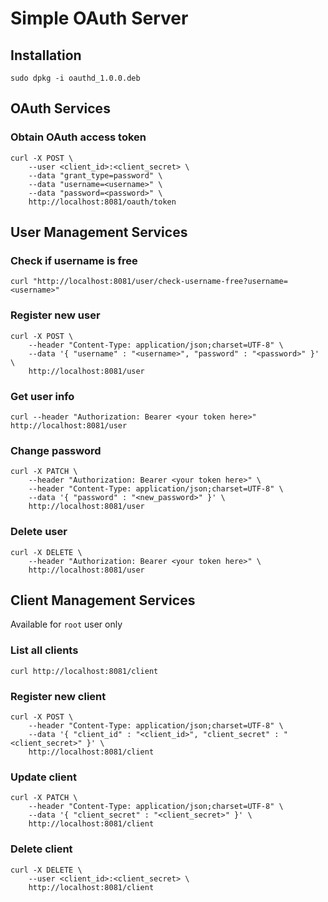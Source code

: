 # Simple OAuth Server

## Installation
```
sudo dpkg -i oauthd_1.0.0.deb
```

## OAuth Services
### Obtain OAuth access token
```
curl -X POST \
    --user <client_id>:<client_secret> \
    --data "grant_type=password" \
    --data "username=<username>" \
    --data "password=<password>" \
    http://localhost:8081/oauth/token
```

## User Management Services
### Check if username is free
```
curl "http://localhost:8081/user/check-username-free?username=<username>"
```

### Register new user
```
curl -X POST \
    --header "Content-Type: application/json;charset=UTF-8" \
    --data '{ "username" : "<username>", "password" : "<password>" }' \
    http://localhost:8081/user
```

### Get user info
```
curl --header "Authorization: Bearer <your token here>" http://localhost:8081/user
```

### Change password
```
curl -X PATCH \
    --header "Authorization: Bearer <your token here>" \
    --header "Content-Type: application/json;charset=UTF-8" \
    --data '{ "password" : "<new_password>" }' \
    http://localhost:8081/user
```

### Delete user
```
curl -X DELETE \
    --header "Authorization: Bearer <your token here>" \
    http://localhost:8081/user
```

## Client Management Services
Available for `root` user only

### List all clients
```
curl http://localhost:8081/client
```

### Register new client
```
curl -X POST \
    --header "Content-Type: application/json;charset=UTF-8" \
    --data '{ "client_id" : "<client_id>", "client_secret" : "<client_secret>" }' \
    http://localhost:8081/client
```

### Update client
```
curl -X PATCH \
    --header "Content-Type: application/json;charset=UTF-8" \
    --data '{ "client_secret" : "<client_secret>" }' \
    http://localhost:8081/client
```

### Delete client
```
curl -X DELETE \
    --user <client_id>:<client_secret> \
    http://localhost:8081/client
```
